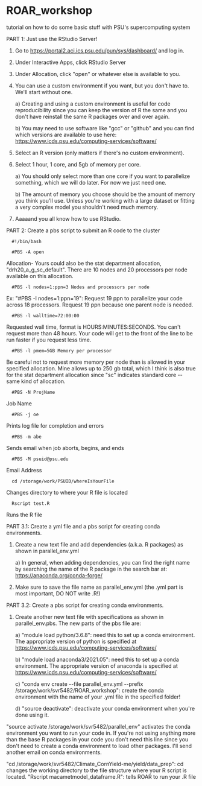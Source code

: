 # ROAR_workshop
tutorial on how to do some basic stuff with PSU's supercomputing system


PART 1: Just use the RStudio Server!

1. Go to https://portal2.aci.ics.psu.edu/pun/sys/dashboard/ and log in.

2. Under Interactive Apps, click RStudio Server

3. Under Allocation, click "open" or whatever else is available to you.

4. You can use a custom environment if you want, but you don't have to. We'll start without one.

   a) Creating and using a custom environment is useful for code reproducibility since you can keep the version of R the same and you don't have reinstall the same R packages over and over again.
   
   b) You may need to use software like "gcc" or "github" and you can find which versions are available to use here: https://www.icds.psu.edu/computing-services/software/

5. Select an R version (only matters if there's no custom environment).

6. Select 1 hour, 1 core, and 5gb of memory per core.

   a) You should only select more than one core if you want to parallelize something, which we will do later. For now we just need one.
   
   b) The amount of memory you choose should be the amount of memory you think you'll use. Unless you're working with a large dataset or fitting a very complex model you shouldn't need much memory.

7. Aaaaand you all know how to use RStudio.

PART 2: Create a pbs script to submit an R code to the cluster

      #!/bin/bash
   
      #PBS -A open   
   Allocation- Yours could also be the stat department allocation, "drh20_a_g_sc_default". There are 10 nodes and 20 processors per node available on this allocation. 
   
      #PBS -l nodes=1:ppn=3 Nodes and processors per node
      
   Ex: "#PBS -l nodes=1:ppn=19": Request 19 ppn to parallelize your code across 18 processors. Request 19 ppn because one parent node is needed.
   
      #PBS -l walltime=72:00:00 
      
   Requested wall time, format is HOURS:MINUTES:SECONDS. You can't request more than 48 hours. Your code will get to the front of the line to be run faster if you request less time.
   
      #PBS -l pmem=5GB Memory per processor
      
   Be careful not to request more memory per node than is allowed in your specified allocation. Mine allows up to 250 gb total, which I think is also true for the stat department allocation since "sc" indicates standard core -- same kind of allocation. 

      #PBS -N ProjName 
      
   Job Name
   
      #PBS -j oe 
  
   Prints log file for completion and errors
   
      #PBS -m abe
 
  Sends email when job aborts, begins, and ends
   
      #PBS -M psuid@psu.edu 
 
 Email Address
   
      cd /storage/work/PSUID/whereIsYourFile 
 
  Changes directory to where your R file is located
   
      Rscript test.R 
      
  Runs the R file


PART 3.1: Create a yml file and a pbs script for creating conda environments.

1. Create a new text file and add dependencies (a.k.a. R packages) as shown in parallel_env.yml
   
   a) In general, when adding dependencies, you can find the right name by searching the name of the R package in the search bar at: https://anaconda.org/conda-forge/

2. Make sure to save the file name as parallel_env.yml (the .yml part is most important, DO NOT write .R!)


PART 3.2: Create a pbs script for creating conda environments.

1. Create another new text file with specifications as shown in parallel_env.pbs. The new parts of the pbs file are: 
   
   a) "module load python/3.6.8": need this to set up a conda environment. The appropriate version of python is specified at https://www.icds.psu.edu/computing-services/software/
   
   b) "module load anaconda3/2021.05": need this to set up a conda environment. The appropriate version of anaconda is specified at https://www.icds.psu.edu/computing-services/software/
   
   c) "conda env create --file parallel_env.yml --prefix /storage/work/svr5482/ROAR_workshop": create the conda environment with the name of your .yml file in the specified folder!
   
   d) "source deactivate": deactivate your conda environment when you're done using it.



"source activate /storage/work/svr5482/parallel_env" activates the conda environment you want to run your code in. If you're not using anything more than the base R packages in your code you don't need this line since you don't need to create a conda environment to load other packages. I'll send another email on conda environments.

"cd /storage/work/svr5482/Climate_CornYield-me/yield/data_prep": cd changes the working directory to the file structure where your R script is located.
"Rscript macametmodel_dataframe.R": tells ROAR to run your .R file
